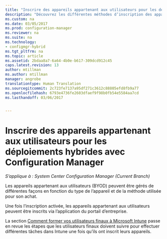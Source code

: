```yaml
---
title: "Inscrire des appareils appartenant aux utilisateurs pour les déploiements hybrides avec Configuration Manager | Microsoft Docs"
description: "Découvrez les différentes méthodes d’inscription des appareils appartenant aux utilisateurs pour les déploiements hybrides avec Configuration Manager."
ms.custom: na
ms.date: 03/05/2017
ms.prod: configuration-manager
ms.reviewer: na
ms.suite: na
ms.technology:
- configmgr-hybrid
ms.tgt_pltfrm: na
ms.topic: article
ms.assetid: 2bdaa8a7-6a64-4b0e-b617-309dcd912c45
caps.latest.revision: 13
author: mtillman
ms.author: mtillman
manager: angrobe
translationtype: Human Translation
ms.sourcegitcommit: 2c723fe7137a95df271c3612c88805efd8fb9a77
ms.openlocfilehash: 6793e4736fe2603dfaef9f98b0fb54e5584aa7cd
ms.lasthandoff: 03/06/2017


---
```

# <a name="enroll-user-owned-devices-for-hybrid-deployments-with-configuration-manager"></a>Inscrire des appareils appartenant aux utilisateurs pour les déploiements hybrides avec Configuration Manager

*S’applique à : System Center Configuration Manager (Current Branch)*

Les appareils appartenant aux utilisateurs (BYOD) peuvent être gérés de différentes façons en fonction du type de l’appareil et de la méthode utilisée pour son achat.  

Une fois l’inscription activée, les appareils appartenant aux utilisateurs peuvent être inscrits via l’application du portail d’entreprise.

La section [Comment former vos utilisateurs finaux à Microsoft Intune](https://docs.microsoft.com/en-us/intune/deploy-use/what-to-tell-your-end-users-about-using-microsoft-intune) passe en revue les étapes que les utilisateurs finaux doivent suivre pour effectuer différentes tâches dans Intune une fois qu’ils ont inscrit leurs appareils.


